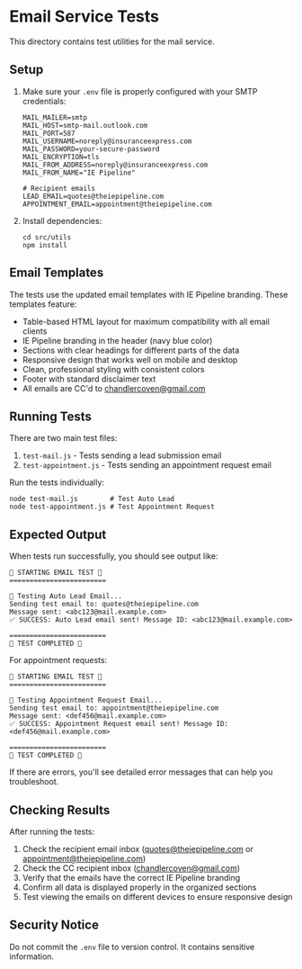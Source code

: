 # Email Service Tests

This directory contains test utilities for the mail service.

## Setup

1. Make sure your `.env` file is properly configured with your SMTP credentials:
   ```
   MAIL_MAILER=smtp
   MAIL_HOST=smtp-mail.outlook.com
   MAIL_PORT=587
   MAIL_USERNAME=noreply@insuranceexpress.com
   MAIL_PASSWORD=your-secure-password
   MAIL_ENCRYPTION=tls
   MAIL_FROM_ADDRESS=noreply@insuranceexpress.com
   MAIL_FROM_NAME="IE Pipeline"

   # Recipient emails
   LEAD_EMAIL=quotes@theiepipeline.com
   APPOINTMENT_EMAIL=appointment@theiepipeline.com
   ```

2. Install dependencies:
   ```
   cd src/utils
   npm install
   ```

## Email Templates

The tests use the updated email templates with IE Pipeline branding. These templates feature:

- Table-based HTML layout for maximum compatibility with all email clients
- IE Pipeline branding in the header (navy blue color)
- Sections with clear headings for different parts of the data
- Responsive design that works well on mobile and desktop
- Clean, professional styling with consistent colors
- Footer with standard disclaimer text
- All emails are CC'd to chandlercoven@gmail.com

## Running Tests

There are two main test files:

1. `test-mail.js` - Tests sending a lead submission email
2. `test-appointment.js` - Tests sending an appointment request email

Run the tests individually:

```
node test-mail.js        # Test Auto Lead
node test-appointment.js # Test Appointment Request
```

## Expected Output

When tests run successfully, you should see output like:

```
🧪 STARTING EMAIL TEST 🧪
========================

🚗 Testing Auto Lead Email...
Sending test email to: quotes@theiepipeline.com
Message sent: <abc123@mail.example.com>
✅ SUCCESS: Auto Lead email sent! Message ID: <abc123@mail.example.com>

========================
🏁 TEST COMPLETED 🏁
```

For appointment requests:

```
🧪 STARTING EMAIL TEST 🧪
========================

📝 Testing Appointment Request Email...
Sending test email to: appointment@theiepipeline.com
Message sent: <def456@mail.example.com>
✅ SUCCESS: Appointment Request email sent! Message ID: <def456@mail.example.com>

========================
🏁 TEST COMPLETED 🏁
```

If there are errors, you'll see detailed error messages that can help you troubleshoot.

## Checking Results

After running the tests:

1. Check the recipient email inbox (quotes@theiepipeline.com or appointment@theiepipeline.com)
2. Check the CC recipient inbox (chandlercoven@gmail.com)
3. Verify that the emails have the correct IE Pipeline branding
4. Confirm all data is displayed properly in the organized sections
5. Test viewing the emails on different devices to ensure responsive design

## Security Notice

Do not commit the `.env` file to version control. It contains sensitive information. 